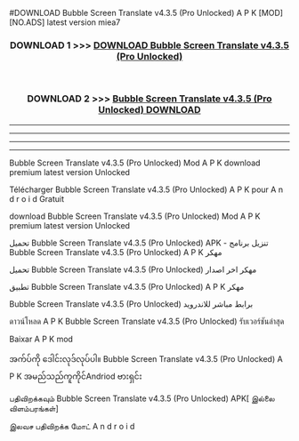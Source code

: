 #DOWNLOAD Bubble Screen Translate  v4.3.5 (Pro Unlocked) A P K [MOD] [NO.ADS] latest version miea7



<div align="center">

<h3>DOWNLOAD 1 >>> <a href="https://teeasianyam.web.app?sq=Bubble Screen Translate  v4.3.5 (Pro Unlocked)">DOWNLOAD Bubble Screen Translate  v4.3.5 (Pro Unlocked) </a></h3><br>

<h3>DOWNLOAD 2 >>> <a href="https://teeasianyam.web.app?sq=Bubble Screen Translate  v4.3.5 (Pro Unlocked) ">Bubble Screen Translate  v4.3.5 (Pro Unlocked)  DOWNLOAD </a></h3>

</div>


----------------------------------------------------------

----------------------------------------------------------

----------------------------------------------------------

----------------------------------------------------------


Bubble Screen Translate  v4.3.5 (Pro Unlocked)  Mod A P K download premium latest version Unlocked

Télécharger Bubble Screen Translate  v4.3.5 (Pro Unlocked)  A P K pour A n d r o i d Gratuit

download Bubble Screen Translate  v4.3.5 (Pro Unlocked)  Mod A P K premium latest version Unlocked

تحميل Bubble Screen Translate  v4.3.5 (Pro Unlocked)  APK - تنزيل برنامج Bubble Screen Translate  v4.3.5 (Pro Unlocked)  A P K مهكر

تحميل Bubble Screen Translate  v4.3.5 (Pro Unlocked)  مهكر اخر اصدار

تطبيق Bubble Screen Translate  v4.3.5 (Pro Unlocked)  A P K مهكر

Bubble Screen Translate  v4.3.5 (Pro Unlocked)  برابط مباشر للاندرويد

ดาวน์โหลด A P K Bubble Screen Translate  v4.3.5 (Pro Unlocked)  รับเวอร์ชันล่าสุด

Baixar A P K mod

အက်ပ်ကို ဒေါင်းလုဒ်လုပ်ပါ။ Bubble Screen Translate  v4.3.5 (Pro Unlocked)  A P K အမည်သည်ကူကိုင်Andriod ဗားရှင်း

பதிவிறக்கவும் Bubble Screen Translate  v4.3.5 (Pro Unlocked)  APK[ இல்லை விளம்பரங்கள்] 
 
இலவச பதிவிறக்க மோட் A n d r o i d



